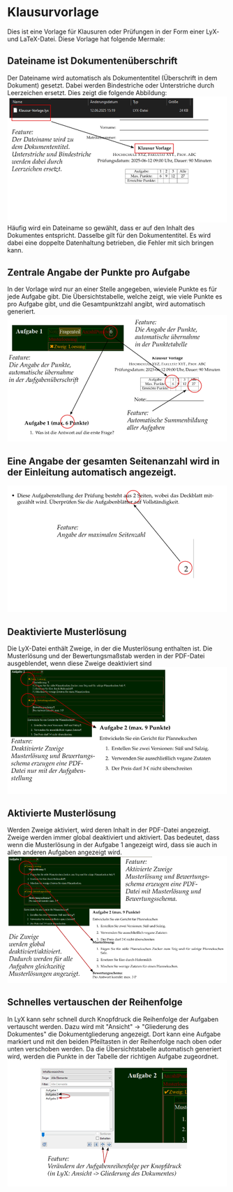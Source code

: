 # Klausurvorlage

Dies ist eine Vorlage für Klausuren oder Prüfungen in der Form einer LyX- und LaTeX-Datei.
Diese Vorlage hat folgende Mermale:

## Dateiname ist Dokumentenüberschrift

Der Dateiname wird automatisch als Dokumententitel (Überschrift in dem Dokument) gesetzt. Dabei werden Bindestriche oder Unterstriche durch Leerzeichen ersetzt. Dies zeigt die folgende Abbildung:
![features_Page01.png](features_Page01.png)
Häufig wird ein Dateiname so gewählt, dass er auf den Inhalt des Dokumentes entspricht. Dasselbe gilt für den Dokumententitel. Es wird dabei eine doppelte Datenhaltung betrieben, die Fehler mit sich bringen kann.

## Zentrale Angabe der Punkte pro Aufgabe
In der Vorlage wird nur an einer Stelle angegeben, wieviele Punkte es für jede Aufgabe gibt. Die Übersichtstabelle, welche zeigt, wie viele Punkte es pro Aufgabe gibt, und die Gesamtpunktzahl angibt, wird automatisch generiert. 
![features_Page02.png](features_Page02.png)

## Eine Angabe der gesamten Seitenanzahl wird in der Einleitung automatisch angezeigt. 
![features_Page03.png](features_Page03.png)

## Deaktivierte Musterlösung
Die LyX-Datei enthält Zweige, in der die Musterlösung enthalten ist. Die Musterlösung und der Bewertungsmaßstab werden in der PDF-Datei ausgeblendet, wenn diese Zweige deaktiviert sind  
![features_Page04.png](features_Page04.png)

## Aktivierte Musterlösung
Werden Zweige aktiviert, wird deren Inhalt in der PDF-Datei angezeigt. Zweige werden immer global deaktiviert und aktiviert. Das bedeutet, dass wenn die Musterlösung in der Aufgabe 1 angezeigt wird, dass sie auch in allen anderen Aufgaben angezeigt wird.
![features_Page05.png](features_Page05.png)

## Schnelles vertauschen der Reihenfolge
In LyX kann sehr schnell durch Knopfdruck die Reihenfolge der Aufgaben vertauscht werden. Dazu wird mit "Ansicht" -> "Gliederung des Dokumentes" die Dokumentgliederung angezeigt. Dort kann eine Aufgabe markiert und mit den beiden Pfeiltasten in der Reihenfolge nach oben oder unten verschoben werden. Da die Übersichtstabelle automatisch generiert wird, werden die Punkte in der Tabelle der richtigen Aufgabe zugeordnet.
![features_Page06.png](features_Page06.png)


